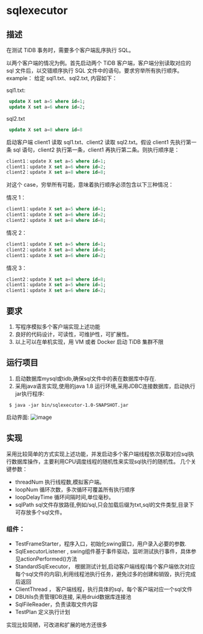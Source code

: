 # sqlexecutor
 

## 描述
在测试 TiDB 事务时，需要多个客户端乱序执行 SQL。

以两个客户端的情况为例。首先启动两个 TiDB 客户端，客户端分别读取对应的 sql 文件后，以交错顺序执行 SQL 文件中的语句。要求穷举所有执行顺序。
example：
给定 sql1.txt、sql2.txt, 内容如下：

sql1.txt:

```sql
 update X set a=5 where id=1;
 update X set a=6 where id=2;
```


sql2.txt
```sql
 update X set a=8 where id=8
```


启动客户端 client1 读取 sql1.txt、client2 读取 sql2.txt。假设 client1 先执行第一条 sql 语句，client2 执行第一条，client1 再执行第二条。则执行顺序是：

```sql
client1：update X set a=5 where id=1;
client1：update X set a=6 where id=2;
client2：update X set a=8 where id=8;
```

对这个 case，穷举所有可能，意味着执行顺序必须包含以下三种情况：

情况 1：
```sql
client1：update X set a=5 where id=1;
client1：update X set a=6 where id=2;
client2：update X set a=8 where id=8;
```

情况 2：
```sql
client1：update X set a=5 where id=1;
client2：update X set a=8 where id=8;
client1：update X set a=6 where id=2;
```

情况 3：
```sql
client2：update X set a=8 where id=8;
client1：update X set a=5 where id=1;
client1：update X set a=6 where id=2;
```

## 要求
1. 写程序模拟多个客户端实现上述功能
2. 良好的代码设计，可读性，可维护性，可扩展性。
3. 以上可以在单机实现，用 VM 或者 Docker 启动 TiDB 集群不限


## 运行项目
1. 启动数据库mysql或tidb,确保sql文件中的表在数据库中存在.
2. 采用java语言实现,使用的java 1.8 运行环境,采用JDBC连接数据库，启动执行jar执行程序:

 ``` 
  $ java -jar bin/sqlexecutor-1.0-SNAPSHOT.jar 
```
启动界面:
![image](http://note.youdao.com/yws/public/resource/d17f99c7973399986442664394ac2f34/2BA349C3BA194EA7BC7AAC49CC0F0619?ynotemdtimestamp=1567404399716)

## 实现

采用比较简单的方式实现上述功能，并发启动多个客户端线程依次获取对应sql执行数据库操作，主要利用CPU调度线程的随机性来实现sql执行的随机性。
几个关键参数：
 - threadNum       执行线程数,模拟客户端。
 - loopNum         循环次数，多次循环可覆盖所有执行顺序
 - loopDelayTime   循环间隔时间,单位毫秒。
 - sqlPath         sql文件存放路径,例如/sql,只会加载后缀为txt,sql的文件类型,目录下可存放多个sql文件。
### 组件：
* TestFrameStarter，程序入口，初始化swing窗口，用户录入必要的参数.
* SqlExecutorListener , swing组件基于事件驱动，监听测试执行事件，具体参见actionPerformed()方法
* StandardSqlExecutor， 根据测试计划,启动客户端线程(每个客户端依次对应每个sql文件的内容),利用线程池执行任务，避免过多的创建和销毁，执行完成后返回
* ClientThread ， 客户端线程，执行具体的sql，每个客户端对应一个sql文件
* DBUtils负责管理DB连接, 采用druid数据库连接池
* SqlFileReader，负责读取文件内容
* TestPlan 定义执行计划

实现比较简陋，可改进和扩展的地方还很多
